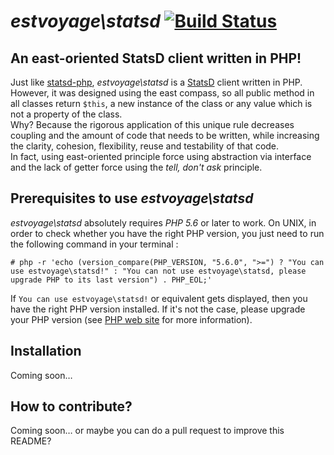 # *estvoyage\statsd* [![Build Status](https://secure.travis-ci.org/estvoyage/statsd.png?branch=master)](http://travis-ci.org/estvoyage/statsd)

## An east-oriented StatsD client written in PHP!

Just like [statsd-php](https://github.com/domnikl/statsd-php), *estvoyage\statsd*  is a [StatsD](https://github.com/etsy/statsd/wiki) client written in PHP.  
However, it was designed using the east compass, so all public method in all classes return `$this`, a new instance of the class or any value which is not a property of the class.  
Why? Because the rigorous application of this unique rule decreases coupling and the amount of code that needs to be written, while increasing the clarity, cohesion, flexibility, reuse and testability of that code.  
In fact, using east-oriented principle force using abstraction via interface and the lack of getter force using the *tell, don't ask* principle.  

## Prerequisites to use *estvoyage\statsd*

*estvoyage\statsd* absolutely requires *PHP 5.6* or later to work.
On UNIX, in order to check whether you have the right PHP version, you just need to run the following command in your terminal :

	# php -r 'echo (version_compare(PHP_VERSION, "5.6.0", ">=") ? "You can use estvoyage\statsd!" : "You can not use estvoyage\statsd, please upgrade PHP to its last version") . PHP_EOL;'

If `You can use estvoyage\statsd!` or equivalent gets displayed, then you have the right PHP version installed.
If it's not the case, please upgrade your PHP version (see [PHP web site](http://www.php.net) for more information).

## Installation

Coming soon…

## How to contribute?

Coming soon… or maybe you can do a pull request to improve this README?
